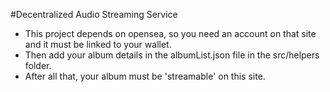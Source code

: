 #Decentralized Audio Streaming Service

- This project depends on opensea, so you need an account on that site and it must be linked to your wallet.
- Then add your album details in the albumList.json file in the src/helpers folder.
- After all that, your album must be 'streamable' on this site.
